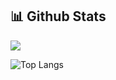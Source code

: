 ## 📊 Github Stats
<div align="left">
  <picture>
    <source
      srcset="https://github-readme-stats-tmmgrafikr.vercel.app/api?username=tmmgrafikr&show_icons=true&include_all_commits=true&show=[prs_merged]&custom_title=Stats&theme=discord_old_blurple"
      media="(prefers-color-scheme: dark)"
    />
    <source
      srcset="https://github-readme-stats-tmmgrafikr.vercel.app/api?username=tmmgrafikr&show_icons=true&include_all_commits=true&show=[prs_merged]&custom_title=Stats&theme=swift"
      media="(prefers-color-scheme: light), (prefers-color-scheme: no-preference)"
    />
    <img src="https://github-readme-stats-tmmgrafikr.vercel.app/api?username=tmmgrafikr&custom_title=Stats&show_icons=true" />
  </picture>

  ![Top Langs](https://github-readme-stats-tmmgrafikr.vercel.app/api/top-langs/?username=tmmgrafikr&layout=compact&theme=discord_old_blurple)
</div>

<!--
**tmmgrafikr/tmmgrafikr** is a ✨ _special_ ✨ repository because its `README.md` (this file) appears on your GitHub profile.

Here are some ideas to get you started:

- 🔭 I’m currently working on ...
- 🌱 I’m currently learning ...
- 👯 I’m looking to collaborate on ...
- 🤔 I’m looking for help with ...
- 💬 Ask me about ...
- 📫 How to reach me: ...
- 😄 Pronouns: ...
- ⚡ Fun fact: ...
-->
